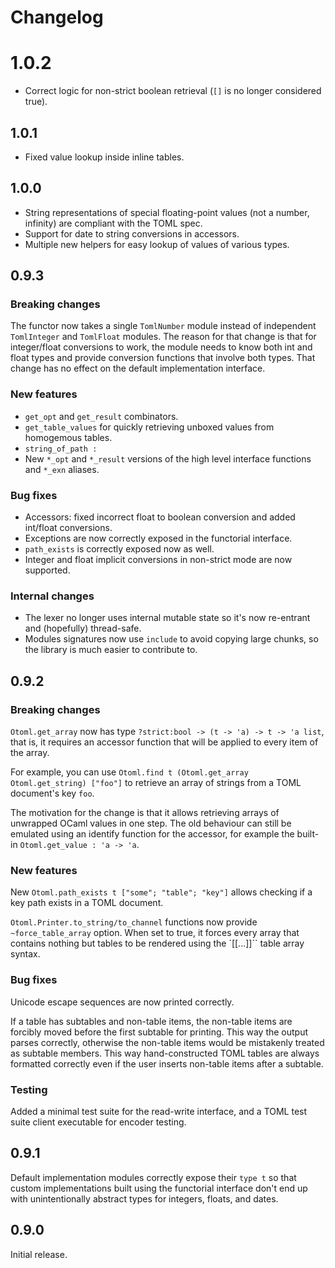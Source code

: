 # Changelog

# 1.0.2

* Correct logic for non-strict boolean retrieval (`[]` is no longer considered true).

## 1.0.1

* Fixed value lookup inside inline tables.

## 1.0.0

* String representations of special floating-point values (not a number, infinity) are compliant with the TOML spec.
* Support for date to string conversions in accessors.
* Multiple new helpers for easy lookup of values of various types.

## 0.9.3

### Breaking changes

The functor now takes a single `TomlNumber` module instead of independent `TomlInteger` and `TomlFloat`
modules.
The reason for that change is that for integer/float conversions to work, the module needs to know
both int and float types and provide conversion functions that involve both types.
That change has no effect on the default implementation interface.

### New features

* `get_opt` and `get_result` combinators.
* `get_table_values` for quickly retrieving unboxed values from homogemous tables.
* `string_of_path : `
* New `*_opt` and `*_result` versions of the high level interface functions and `*_exn` aliases.

### Bug fixes

* Accessors: fixed incorrect float to boolean conversion and added int/float conversions.
* Exceptions are now correctly exposed in the functorial interface.
* `path_exists` is correctly exposed now as well.
* Integer and float implicit conversions in non-strict mode are now supported.

### Internal changes

* The lexer no longer uses internal mutable state so it's now re-entrant and (hopefully) thread-safe.
* Modules signatures now use `include` to avoid copying large chunks, so the library is much easier to contribute to.

## 0.9.2

### Breaking changes

`Otoml.get_array` now has type `?strict:bool -> (t -> 'a) -> t -> 'a list`,
that is, it requires an accessor function that will be applied to every item of the array.

For example, you can use `Otoml.find t (Otoml.get_array Otoml.get_string) ["foo"]` to retrieve
an array of strings from a TOML document's key `foo`.

The motivation for the change is that it allows retrieving arrays of unwrapped OCaml values in one step.
The old behaviour can still be emulated using an identify function for the accessor,
for example the built-in `Otoml.get_value : 'a -> 'a`.

### New features

New `Otoml.path_exists t ["some"; "table"; "key"]` allows checking if a key path exists in a TOML document.

`Otoml.Printer.to_string/to_channel` functions now provide `~force_table_array` option. When set to true,
it forces every array that contains nothing but tables to be rendered using the `[[...]]`` table array syntax.

### Bug fixes

Unicode escape sequences are now printed correctly.

If a table has subtables and non-table items, the non-table items are forcibly moved before the first subtable
for printing. This way the output parses correctly, otherwise the non-table items would be mistakenly treated
as subtable members. This way hand-constructed TOML tables are always formatted correctly even if the user
inserts non-table items after a subtable.

### Testing

Added a minimal test suite for the read-write interface, and a TOML test suite client executable for encoder testing.

## 0.9.1

Default implementation modules correctly expose their `type t` so that custom implementations
built using the functorial interface don't end up with unintentionally abstract types
for integers, floats, and dates.

## 0.9.0

Initial release.
